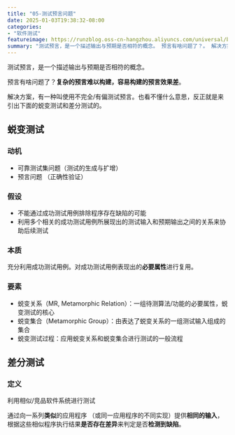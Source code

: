 ```yaml
---
title: "05-测试预言问题"
date: 2025-01-03T19:38:32-08:00
categories: 
- "软件测试"
featureimage: https://runzblog.oss-cn-hangzhou.aliyuncs.com/universal/background1.jpg
summary: "测试预言，是一个描述输出与预期是否相符的概念。 预言有啥问题了？。 解决方案，有一种叫使用不完全/有偏测试预言。也看不懂什么意思，反正就是来引出下面的蜕变测试和差分测试的。 充分利用成功测试用例。对成..."
---
```


测试预言，是一个描述输出与预期是否相符的概念。

预言有啥问题了？**复杂的预言难以构建，容易构建的预言效果差**。

解决方案，有一种叫使用不完全/有偏测试预言。也看不懂什么意思，反正就是来引出下面的蜕变测试和差分测试的。

## 蜕变测试

### 动机

- 可靠测试集问题（测试的生成与扩增）
- 预言问题 （正确性验证）

### 假设

- 不能通过成功测试用例排除程序存在缺陷的可能
- 利用多个相关的成功测试用例所展现出的测试输入和预期输出之间的关系来协助后续测试

### 本质

充分利用成功测试用例。对成功测试用例表现出的**必要属性**进行复用。

### 要素

- 蜕变关系（MR, Metamorphic Relation）：一组待测算法/功能的必要属性，蜕变测试的核心
- 蜕变集合（Metamorphic Group）：由表达了蜕变关系的一组测试输入组成的集合
- 蜕变测试过程：应用蜕变关系和蜕变集合进行测试的一般流程

## 差分测试

### 定义

利用相似/竞品软件系统进行测试

通过向一系列**类似**的应用程序 （或同一应用程序的不同实现）提供**相同的输入**，根据这些相似程序执行结果**是否存在差异**来判定是否**检测到缺陷**。

